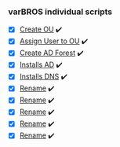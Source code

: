 ### varBROS individual scripts

- [x] [Create OU](https://github.com/varBROS/Scripts/blob/main/CreatOU.ps1) :heavy_check_mark:
- [x] [Assign User to OU](https://github.com/varBROS/Scripts/blob/main/Create-Assign-User-To-OU.ps1) :heavy_check_mark:
- [x] [Create AD Forest](https://github.com/varBROS/Scripts/blob/main/CreateADForest.ps1) :heavy_check_mark:
- [x] [Installs AD](https://github.com/varBROS/Scripts/blob/main/InstallADDS-p1.ps1) :heavy_check_mark:
- [x] [Installs DNS](https://github.com/varBROS/Scripts/blob/main/InstallDNS-p2.ps1) :heavy_check_mark:
- [x] [Rename](https://github.com/varBROS/Scripts/blob/main/Rename.ps1) :heavy_check_mark:
- [x] [Rename](https://github.com/varBROS/Scripts/blob/main/Rename.ps1) :heavy_check_mark:
- [x] [Rename](https://github.com/varBROS/Scripts/blob/main/Rename.ps1) :heavy_check_mark:
- [x] [Rename](https://github.com/varBROS/Scripts/blob/main/Rename.ps1) :heavy_check_mark:
- [x] [Rename](https://github.com/varBROS/Scripts/blob/main/Rename.ps1) :heavy_check_mark:
